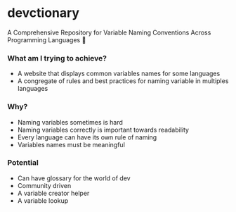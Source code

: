 # devctionary
A Comprehensive Repository for Variable Naming Conventions Across Programming Languages 🚧

### What am I trying to achieve?
- A website that displays common variables names for some languages
- A congregate of rules and best practices for naming variable in multiples languages

### Why?
- Naming variables sometimes is hard
- Naming variables correctly is important towards readability
- Every language can have its own rule of naming
- Variables names must be meaningful

### Potential
- Can have glossary for the world of dev
- Community driven
- A variable creator helper
- A variable lookup
